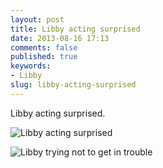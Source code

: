 ```yaml
---
layout: post
title: Libby acting surprised
date: 2013-08-16 17:13
comments: false
published: true
keywords:
- Libby
slug: libby-acting-surprised
---
```

Libby acting surprised.

![Libby acting surprised](http://media.eick.us/media/photographs/2013/2013-03-24/tether-try-(1).jpg)

![Libby trying not to get in trouble](http://media.eick.us/media/photographs/2013/2013-03-24/tether-try.jpg)
